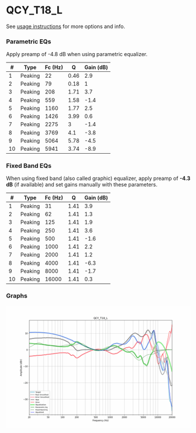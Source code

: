 # QCY_T18_L
See [usage instructions](https://github.com/jaakkopasanen/AutoEq#usage) for more options and info.

### Parametric EQs
Apply preamp of -4.8 dB when using parametric equalizer.

|   # | Type    |   Fc (Hz) |    Q |   Gain (dB) |
|-----|---------|-----------|------|-------------|
|   1 | Peaking |        22 | 0.46 |         2.9 |
|   2 | Peaking |        79 | 0.18 |         1   |
|   3 | Peaking |       208 | 1.71 |         3.7 |
|   4 | Peaking |       559 | 1.58 |        -1.4 |
|   5 | Peaking |      1160 | 1.77 |         2.5 |
|   6 | Peaking |      1426 | 3.99 |         0.6 |
|   7 | Peaking |      2275 | 3    |        -1.4 |
|   8 | Peaking |      3769 | 4.1  |        -3.8 |
|   9 | Peaking |      5064 | 5.78 |        -4.5 |
|  10 | Peaking |      5941 | 3.74 |        -8.9 |

### Fixed Band EQs
When using fixed band (also called graphic) equalizer, apply preamp of **-4.3 dB** (if available) and set gains manually with these parameters.

|   # | Type    |   Fc (Hz) |    Q |   Gain (dB) |
|-----|---------|-----------|------|-------------|
|   1 | Peaking |        31 | 1.41 |         3.9 |
|   2 | Peaking |        62 | 1.41 |         1.3 |
|   3 | Peaking |       125 | 1.41 |         1.9 |
|   4 | Peaking |       250 | 1.41 |         3.6 |
|   5 | Peaking |       500 | 1.41 |        -1.6 |
|   6 | Peaking |      1000 | 1.41 |         2.2 |
|   7 | Peaking |      2000 | 1.41 |         1.2 |
|   8 | Peaking |      4000 | 1.41 |        -6.3 |
|   9 | Peaking |      8000 | 1.41 |        -1.7 |
|  10 | Peaking |     16000 | 1.41 |         0.3 |

### Graphs
![](./QCY_T18_L.png)
